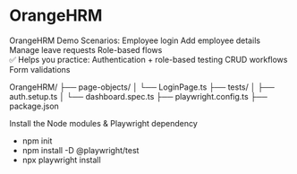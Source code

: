 # OrangeHRM
OrangeHRM Demo Scenarios:  Employee login  Add employee details  Manage leave requests  Role-based flows  
✅ Helps you practice:  Authentication + role-based testing  CRUD workflows  Form validations

OrangeHRM/
 ├── page-objects/
 │    └── LoginPage.ts
 ├── tests/
 │    ├── auth.setup.ts
 │    └── dashboard.spec.ts
 ├── playwright.config.ts
 ├── package.json


Install the Node modules & Playwright dependency 

- npm init
- npm install -D @playwright/test
- npx playwright install
